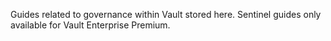 Guides related to governance within Vault stored here. Sentinel guides only available for Vault Enterprise Premium.
